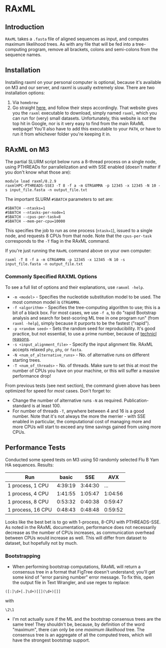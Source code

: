 # RAxML

## Introduction
`RAxML` takes a `.fasta` file of aligned sequences as input, and computes maximum likelihood trees. As with any file that will be fed into a tree-computing program, remove all brackets, colons and semi-colons from the sequence names. 

## Installation
Installing raxml on your personal computer is optional, because it's available on M3 and our server, and raxml is usually extremely slow. There are two installation options:
1. Via `homebrew`
2. Go straight [here](http://www.sfu.ca/biology2/staff/dc/raxml/), and follow their steps accordingly. That website gives you the `raxml` executable to download, simply named `raxml`, which you can run for (very) small datasets. Unfortunately, this website is *not* the top hit in Google, nor is it very easy to find from the main RAxML webpage! You'll also have to add this executable to your `PATH`, or have to run it from whichever folder you're keeping it in.

## RAxML on M3
The partial SLURM script below runs a 8-thread process on a single node, using PTHREADs for parrallelization and with SSE enabled (doesn't matter if you don't know what those are):

```
module load raxml/8.2.9
raxmlHPC-PTHREADS-SSE3 -T 8 -f a -m GTRGAMMA -p 12345 -x 12345 -N 10 -s input_file.fasta -n output_file.txt
```

The important SLURM `#SBATCH` parameters to set are:

```
#SBATCH --ntasks=1
#SBATCH --ntasks-per-node=1
#SBATCH --cpus-per-task=8
#SBATCH --mem-per-cpu=10000
```

This specifies the job to run as one process (`ntask=1`), issued to a single node, and requests 8 CPUs from that node. Note that the `cpus-per-task` corresponds to the `-T` flag in the RAxML command.

If you're just running the `RAxML` command above on your own computer:

```
raxml -T 8 -f a -m GTRGAMMA -p 12345 -x 12345 -N 10 -s input_file.fasta -n output_file.txt
```

### Commonly Specified RAXML Options
To see a full list of options and their explanations, use `ramxml -help`. 
- `-m <model>` - Specifies the nucleotide substitution model to be used. The most common model is `GTRGAMMA`.
- `-f <algorithm>` - Specifies the tree-computing algorithm to use; this is a bit of a black box. For most cases, we use `-f a`, to do "rapid Bootstrap analysis and search for best-scoring ML tree in one program run" (from `raxml -help`), simply because it purports to be the fastest ("rapid"). 
- `-p <random seed>` - Sets the random seed for reproducibility. It's good practice, but not essential, to use a prime number, because of [technicl reasons](https://en.wikipedia.org/wiki/Lehmer_random_number_generator).
- `-s <input_alignment_file>` - Specify the input alignment file. RAxML accepts relaxed `phy`, `phy`, or `fasta`.
- `-N <num_of_alternative_runs>` - No. of alternative runs on different starting trees.
- `-T <num_of_threads>` - No. of threads. Make sure to set this at most the number of CPUs you have on your machine, or this will suffer a massive performance drop!

From previous tests (see next section), the command given above has been optimized for speed for *most* cases. Don't forget to:
- Change the number of alternative runs `-N` as required. Publication-standard is at least 100. 
- For number of threads `-T`, anywhere between 4 and 16 is a good number. Note that it's not always the more the merrier - with SSE enabled in particular, the computational cost of managing more and more CPUs will start to exceed any time savings gained from using more CPUs. 

## Performance Tests
Conducted some speed tests on M3 using 50 randomly selected Flu B Yam HA sequences. Results:

| Run               | basic   |   SSE   |   AVX   |
| ----------------- | ------- | ------- | ------- |
| 1 process, 1 CPU  | 4:39:19 | 3:44:30 | ...     |
| 1 process, 4 CPU  | 1:41:55 | 1:05:47 | 1:04:56 |
| 1 process, 8 CPU  | 0:53:32 | 0:40:38 | 0:59:47 |
| 1 process, 16 CPU | 0:48:43 | 0:48:48 | 0:59:52 |

Looks like the best bet is to go with 1-process, 8-CPU with PTHREADS-SSE. As noted in the RAxML documentation, performance does not necessarily decrease as the number of CPUs increases, as communication overhead between CPUs would increase as well. This will differ from dataset to dataset, but hopefully not by much.

### Bootstrapping
- When performing bootstrap computations, RAxML will return a consensus tree in a format that FigTree doesn't understand; you'll get some kind of "error parsing number" error message. To fix this, open the output file in Text Wrangler, and use regex to replace:

```
([:]\d+[.]\d+)[[](\d+)[]]
```

with

```
\2\1
```

- I'm not actually sure if the ML and the bootstrap consensus trees are the same tree! They shouldn't be, because, by definition of the word "maximum", there can only be one *maximum likelihood* tree.  The consensus tree is an aggregate of all the computed trees, which will have the strongest bootstrap support. 
